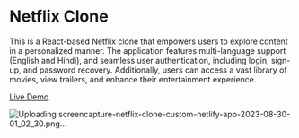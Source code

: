 # Netflix Clone

This is a React-based Netflix clone that empowers users to explore content in a personalized manner. The application features multi-language support (English and Hindi), and seamless user authentication, including login, sign-up, and password recovery. Additionally, users can access a vast library of movies, view trailers, and enhance their entertainment experience.

[Live Demo](https://netflix-clone-custom.netlify.app/).


![Uploading screencapture-netflix-clone-custom-netlify-app-2023-08-30-01_02_30.png…]()
